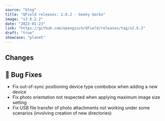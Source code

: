 ```yaml
---
source: "blog"
title: "QField releases: 2.6.2 - Geeky Gecko"
image: "v2.6.2.2"
date: "2023-01-23"
link: "https://github.com/opengisch/QField/releases/tag/v2.6.2"
draft: "true"
showcase: "planet"
---
```


<h2>Changes</h2>
<h2><g-emoji class="g-emoji" alias="bug" fallback-src="https://github.githubassets.com/images/icons/emoji/unicode/1f41b.png">🐛</g-emoji> Bug Fixes</h2>
<ul>
<li>Fix out-of-sync positioning device type combobox when adding a new device</li>
<li>Fix photo orientation not respected when applying maximum image size setting</li>
<li>Fix USB file transfer of photo attachments not working under some scenarios (involving creation of new directories)</li>
</ul>
